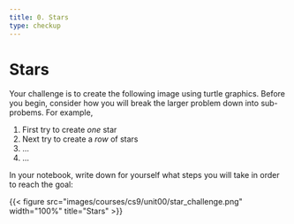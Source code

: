 ```yaml
---
title: 0. Stars
type: checkup
---
```

# Stars

Your challenge is to create the following image using turtle graphics.
Before you begin, consider how you will break the larger problem down into sub-probems.
For example,
1. First try to create *one* star
2. Next try to create a *row* of stars
3. ...
4. ...

In your notebook, write down for yourself what steps you will take in order to reach the goal:

{{< figure src="images/courses/cs9/unit00/star_challenge.png" width="100%" title="Stars" >}}
